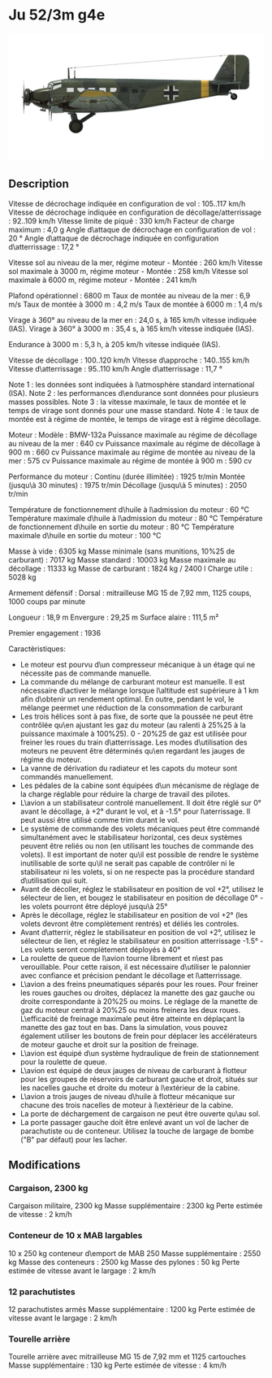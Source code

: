 # Ju 52/3m g4e

![ju523mg4e](../images/ju523mg4e.png)

## Description

Vitesse de décrochage indiquée en configuration de vol : 105..117 km/h
Vitesse de décrochage indiquée en configuration de décollage/atterrissage : 92..109 km/h
Vitesse limite de piqué : 330 km/h
Facteur de charge maximum : 4,0 g
Angle d\attaque de décrochage en configuration de vol : 20 °
Angle d\attaque de décrochage indiquée en configuration d\atterrissage : 17,2 °

Vitesse sol au niveau de la mer, régime moteur - Montée : 260 km/h
Vitesse sol maximale à 3000 m, régime moteur - Montée : 258 km/h
Vitesse sol maximale à 6000 m, régime moteur - Montée : 241 km/h

Plafond opérationnel : 6800 m
Taux de montée au niveau de la mer : 6,9 m/s
Taux de montée à 3000 m : 4,2 m/s
Taux de montée à 6000 m : 1,4 m/s

Virage à 360° au niveau de la mer en : 24,0 s, à 165 km/h vitesse indiquée (IAS).
Virage à 360° à 3000 m : 35,4 s, à 165 km/h vitesse indiquée (IAS).

Endurance à 3000 m : 5,3 h, à 205 km/h vitesse indiquée (IAS).

Vitesse de décollage : 100..120 km/h
Vitesse d\approche : 140..155 km/h
Vitesse d\atterrissage : 95..110 km/h
Angle d\atterrissage : 11,7 °

Note 1 : les données sont indiquées à l\atmosphère standard international (ISA).
Note 2 : les performances d\endurance sont données pour plusieurs masses possibles.
Note 3 : la vitesse maximale, le taux de montée et le temps de virage sont donnés pour une masse standard.
Note 4 : le taux de montée est à régime de montée, le temps de virage est à régime décollage.

Moteur :
Modèle : BMW-132a
Puissance maximale au régime de décollage au niveau de la mer : 640 cv
Puissance maximale au régime de décollage à 900 m : 660 cv
Puissance maximale au régime de montée au niveau de la mer : 575 cv
Puissance maximale au régime de montée à 900 m : 590 cv

Performance du moteur :
Continu (durée illimitée) : 1925 tr/min
Montée (jusqu\à 30 minutes) : 1975 tr/min
Décollage (jusqu\à 5 minutes) : 2050 tr/min

Température de fonctionnement d\huile à l\admission du moteur : 60 °C
Température maximale d\huile à l\admission du moteur : 80 °C
Température de fonctionnement d\huile en sortie du moteur : 80 °C
Température maximale d\huile en sortie du moteur : 100 °C

Masse à vide : 6305 kg
Masse minimale (sans munitions, 10%25 de carburant) : 7017 kg
Masse standard : 10003 kg
Masse maximale au décollage : 11333 kg
Masse de carburant : 1824 kg / 2400 l
Charge utile : 5028 kg

Armement défensif :
Dorsal : mitrailleuse MG 15 de 7,92 mm, 1125 coups, 1000 coups par minute

Longueur : 18,9 m
Envergure : 29,25 m
Surface alaire : 111,5 m²

Premier engagement : 1936


Caractèristiques:
- Le moteur est pourvu d\un compresseur mécanique à un étage qui ne nécessite pas de commande manuelle.
- La commande du mélange de carburant moteur est manuelle. Il est nécessaire d\activer le mélange lorsque l\altitude est supérieure à 1 km afin d\obtenir un rendement optimal. En outre, pendant le vol, le mélange peermet une réduction de la consommation de carburant
- Les trois hélices sont à pas fixe, de sorte que la poussée ne peut être contrôlée qu\en ajustant les gaz du moteur (au ralenti à 25%25 à la puissance maximale à 100%25). 0 - 20%25 de gaz est utilisée pour freiner les roues du train d\atterrissage. Les modes d\utilisation des moteurs ne peuvent être déterminés qu\en regardant les jauges de régime du moteur.
- La vanne de dérivation du radiateur et les capots du moteur sont commandés manuellement.
- Les pédales de la cabine sont équipées d\un mécanisme de réglage de la charge réglable pour réduire la charge de travail des pilotes.
- L\avion a un stabilisateur controlé manuellement. Il doit être réglé sur 0° avant le décollage, à +2° durant le vol, et à -1.5° pour l\aterrissage. Il peut aussi être utilisé comme trim durant le vol.
- Le système de commande des volets mécaniques peut être commandé simultanément avec le stabilisateur horizontal, ces deux systèmes peuvent être reliés ou non (en utilisant les touches de commande des volets). Il est important de noter qu\il est possible de rendre le système inutilisable de sorte qu\il ne serait pas capable de contrôler ni le stabilisateur ni les volets, si on ne respecte pas la procédure standard d\utilisation qui suit.
- Avant de décoller, réglez le stabilisateur en position de vol +2°, utilisez le sélecteur de lien, et bougez le stabilisateur en position de décollage 0° - les volets pourront être déployé jusqu\à 25°
- Après le décollage, réglez le stabilisateur en position de vol +2° (les volets devront être complètement rentrés) et déliés les controles.
- Avant d\atterrir, réglez le stabilisateur en position de vol +2°, utilisez le sélecteur de lien, et réglez le stabilisateur en position atterrissage -1.5° - Les volets seront complètement déployés à 40°
- La roulette de queue de l\avion tourne librement et n\est pas verouillable. Pour cette raison, il est nécessaire d\utiliser le palonnier avec confiance et précision pendant le décollage et l\atterrissage.
- L\avion a des freins pneumatiques séparés pour les roues. Pour freiner les roues gauches ou droites, déplacez la manette des gaz gauche ou droite correspondante à 20%25 ou moins. Le réglage de la manette de gaz du moteur central à 20%25 ou moins freinera les deux roues. L\efficacité de freinage maximale peut être atteinte en déplaçant la manette des gaz tout en bas. Dans la simulation, vous pouvez également utiliser les boutons de frein pour déplacer les accélérateurs de moteur gauche et droit sur la position de freinage.
- L\avion est équipé d\un système hydraulique de frein de stationnement pour la roulette de queue.
- L\avion est équipé de deux jauges de niveau de carburant à flotteur pour les groupes de réservoirs de carburant gauche et droit, situés sur les nacelles gauche et droite du moteur à l\extérieur de la cabine.
- L\avion a trois jauges de niveau d\huile à flotteur mécanique sur chacune des trois nacelles de moteur à l\extérieur de la cabine.
- La porte de déchargement de cargaison ne peut être ouverte qu\au sol.
- La porte passager gauche doit être enlevé avant un vol de lacher de parachutiste ou de conteneur. Utilisez la touche de largage de bombe ("B" par défaut) pour les lacher.

## Modifications


### Cargaison, 2300 kg

Cargaison militaire, 2300 kg
Masse supplémentaire : 2300 kg
Perte estimée de vitesse : 2 km/h


### Conteneur de 10 x MAB largables

10 x 250 kg conteneur d\emport de MAB 250
Masse supplémentaire : 2550 kg
Masse des conteneurs : 2500 kg
Masse des pylones : 50 kg
Perte estimée de vitesse avant le largage : 2 km/h


### 12 parachutistes

12 parachutistes armés
Masse supplémentaire : 1200 kg
Perte estimée de vitesse avant le largage : 2 km/h


### Tourelle arrière

Tourelle arrière avec mitrailleuse MG 15 de 7,92 mm et 1125 cartouches
Masse supplémentaire : 130 kg
Perte estimée de vitesse : 4 km/h